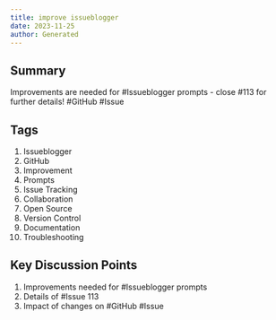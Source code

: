 ```yaml
---
title: improve issueblogger
date: 2023-11-25
author: Generated
---
```


## Summary
Improvements are needed for #Issueblogger prompts - close #113 for further details! #GitHub #Issue

## Tags

1. Issueblogger
2. GitHub
3. Improvement
4. Prompts
5. Issue Tracking
6. Collaboration
7. Open Source
8. Version Control
9. Documentation
10. Troubleshooting

## Key Discussion Points
1. Improvements needed for #Issueblogger prompts
2. Details of #Issue 113
3. Impact of changes on #GitHub #Issue